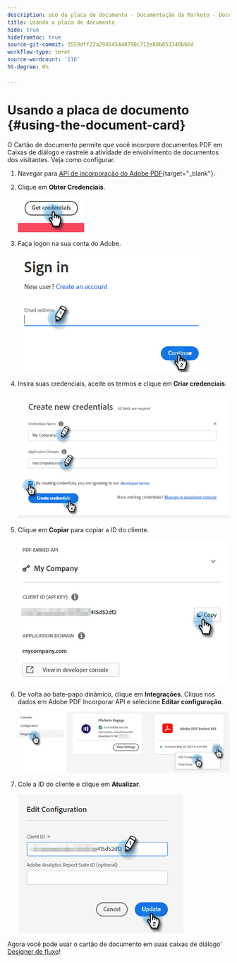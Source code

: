 ```yaml
---
description: Uso da placa de documento - Documentação da Marketo - Documentação do produto
title: Usando a placa de documento
hide: true
hidefromtoc: true
source-git-commit: 3559dff22a294545440790c712e80b853340b66d
workflow-type: tm+mt
source-wordcount: '116'
ht-degree: 0%

---
```


# Usando a placa de documento {#using-the-document-card}

O Cartão de documento permite que você incorpore documentos PDF em Caixas de diálogo e rastreie a atividade de envolvimento de documentos dos visitantes. Veja como configurar.

1. Navegar para [API de incorporação do Adobe PDF](https://udp.adobe.io/document-services/apis/pdf-embed/){target=&quot;_blank&quot;}.

1. Clique em **Obter Credenciais**.

   ![](assets/using-the-document-card-1.png)

1. Faça logon na sua conta do Adobe.

   ![](assets/using-the-document-card-2.png)

1. Insira suas credenciais, aceite os termos e clique em **Criar credenciais**.

   ![](assets/using-the-document-card-3.png)

1. Clique em **Copiar** para copiar a ID do cliente.

   ![](assets/using-the-document-card-4.png)

1. De volta ao bate-papo dinâmico, clique em **Integrações**. Clique nos dados em Adobe PDF Incorporar API e selecione **Editar configuração**.

   ![](assets/using-the-document-card-5.png)

1. Cole a ID do cliente e clique em **Atualizar**.

   ![](assets/using-the-document-card-6.png)

Agora você pode usar o cartão de documento em suas caixas de diálogo&#39; [Designer de fluxo](/help/marketo/product-docs/demand-generation/dynamic-chat/dialogues/stream-designer.md)!
